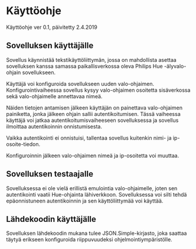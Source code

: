 # Käyttöohje

Käyttöohje ver 0.1, päivitetty 2.4.2019

## Sovelluksen käyttäjälle

Sovellus käynnistää tekstikäyttöliittymän, jossa on mahdollista asettaa sovelluksen kanssa samassa paikallisverkossa 
oleva Philips Hue -älyvalo-ohjain sovellukseen. 

Käyttäjä voi konfiguroida sovellukseen uuden valo-ohjaimen. Konfigurointivaiheessa sovellus kysyy valo-ohjaimen osoitetta sisäverkossa sekä valo-ohjaimelle annettavaa nimeä.

Näiden tietojen antamisen jälkeen käyttäjän on painettava valo-ohjaimen painiketta, jonka jälkeen ohjain sallii 
autentikoitumisen. Tässä vaiheessa käyttäjä voi jatkaa autentikoitumisvaiheeseen sovelluksessa ja sovellus ilmoittaa 
autentikoinnin onnistumisesta.

Vaikka autentikointi ei onnistuisi, tallentaa sovellus kuitenkin nimi- ja ip-osoite-tiedon.

Konfiguroinnin jälkeen valo-ohjaimen nimeä ja ip-osoitetta voi muuttaa.

## Sovelluksen testaajalle

Sovelluksessa ei ole vielä erillistä emulointia valo-ohjaimelle, joten sen autentikointi vaatii Hue-ohjainta 
lähiverkkoon. Sovelluksessa voi silti tehdä epäonnistuneen autentikoinnin ja sen käyttöliittymää voi käyttää.

## Lähdekoodin käyttäjälle

Sovelluksen lähdekoodin mukana tulee JSON.Simple-kirjasto, joka saattaa täytyä erikseen konfiguroida riippuvuudeksi 
ohjelmointiympäristölle.
